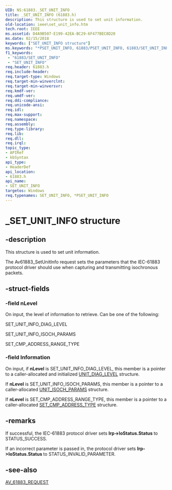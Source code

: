 ```yaml
---
UID: NS:61883._SET_UNIT_INFO
title: _SET_UNIT_INFO (61883.h)
description: This structure is used to set unit information.
old-location: ieee\set_unit_info.htm
tech.root: IEEE
ms.assetid: D4A9B507-E199-42EA-BC29-6F477BEC8D20
ms.date: 02/15/2018
keywords: ["SET_UNIT_INFO structure"]
ms.keywords: "*PSET_UNIT_INFO, 61883/PSET_UNIT_INFO, 61883/SET_UNIT_INFO, IEEE.set_unit_info, PSET_UNIT_INFO, PSET_UNIT_INFO structure pointer [Buses], SET_UNIT_INFO, SET_UNIT_INFO structure [Buses], _SET_UNIT_INFO"
f1_keywords:
 - "61883/SET_UNIT_INFO"
 - "SET_UNIT_INFO"
req.header: 61883.h
req.include-header: 
req.target-type: Windows
req.target-min-winverclnt: 
req.target-min-winversvr: 
req.kmdf-ver: 
req.umdf-ver: 
req.ddi-compliance: 
req.unicode-ansi: 
req.idl: 
req.max-support: 
req.namespace: 
req.assembly: 
req.type-library: 
req.lib: 
req.dll: 
req.irql: 
topic_type:
- APIRef
- kbSyntax
api_type:
- HeaderDef
api_location:
- 61883.h
api_name:
- SET_UNIT_INFO
targetos: Windows
req.typenames: SET_UNIT_INFO, *PSET_UNIT_INFO
---
```


# _SET_UNIT_INFO structure


## -description


This structure is used to set unit information.

The Av61883_SetUnitInfo request sets the parameters that the IEC-61883 protocol driver should use when capturing and transmitting isochronous packets. 


## -struct-fields




### -field nLevel

On input, the level of information to retrieve. Can be one of the following:

SET_UNIT_INFO_DIAG_LEVEL

SET_UNIT_INFO_ISOCH_PARAMS

SET_CMP_ADDRESS_RANGE_TYPE


### -field Information

On input, if <b>nLevel</b> is SET_UNIT_INFO_DIAG_LEVEL, this member is a pointer to a caller-allocated and initialized <a href="https://docs.microsoft.com/windows-hardware/drivers/ddi/61883/ns-61883-_unit_diag_level">UNIT_DIAG_LEVEL</a> structure.

If <b>nLevel</b> is SET_UNIT_INFO_ISOCH_PARAMS, this member is a pointer to a caller-allocated <a href="https://docs.microsoft.com/windows-hardware/drivers/ddi/61883/ns-61883-_unit_isoch_params">UNIT_ISOCH_PARAMS</a> structure. 

If <b>nLevel</b> is SET_CMP_ADDRESS_RANGE_TYPE, this member is a pointer to a caller-allocated <a href="https://docs.microsoft.com/windows-hardware/drivers/ddi/61883/ns-61883-_set_cmp_address_type">SET_CMP_ADDRESS_TYPE</a> structure. 


## -remarks



If successful, the IEC-61883 protocol driver sets <b>Irp->IoStatus.Status </b>to STATUS_SUCCESS. 

If an incorrect parameter is passed in, the protocol driver sets <b>Irp->IoStatus.Status </b>to STATUS_INVALID_PARAMETER.




## -see-also




<a href="https://docs.microsoft.com/windows-hardware/drivers/ddi/61883/ns-61883-_av_61883_request">AV_61883_REQUEST</a>
 

 

